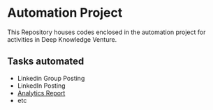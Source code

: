 # Automation Project
This Repository houses codes enclosed in the automation project for activities in Deep Knowledge Venture.

## Tasks automated
- Linkedin Group Posting
- LinkedIn Posting
- [Analytics Report](https://github.com/ebube-tech/automation_project/blob/main/final-ga4-to-email-automation.py)
- etc
